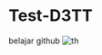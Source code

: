 # Test-D3TT
belajar github
![th](https://github.com/AhmadMahmuda/Test-D3TT/assets/106505260/1d3bed45-1f6b-4c56-bdc2-627175d7e22b)
